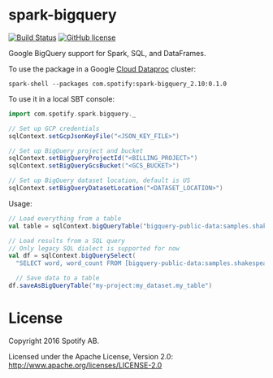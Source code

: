 spark-bigquery
==============

[![Build Status](https://travis-ci.org/spotify/spark-bigquery.svg?branch=master)](https://travis-ci.org/spotify/spark-bigquery)
[![GitHub license](https://img.shields.io/github/license/spotify/scio.svg)]()

Google BigQuery support for Spark, SQL, and DataFrames.

To use the package in a Google [Cloud Dataproc](https://cloud.google.com/dataproc/) cluster:

`spark-shell --packages com.spotify:spark-bigquery_2.10:0.1.0`

To use it in a local SBT console:

```scala
import com.spotify.spark.bigquery._

// Set up GCP credentials
sqlContext.setGcpJsonKeyFile("<JSON_KEY_FILE>")

// Set up BigQuery project and bucket
sqlContext.setBigQueryProjectId("<BILLING_PROJECT>")
sqlContext.setBigQueryGcsBucket("<GCS_BUCKET>")

// Set up BigQuery dataset location, default is US
sqlContext.setBigQueryDatasetLocation("<DATASET_LOCATION>")
```

Usage:

```scala
// Load everything from a table
val table = sqlContext.bigQueryTable("bigquery-public-data:samples.shakespeare")

// Load results from a SQL query
// Only legacy SQL dialect is supported for now
val df = sqlContext.bigQuerySelect(
  "SELECT word, word_count FROM [bigquery-public-data:samples.shakespeare]")

  // Save data to a table
df.saveAsBigQueryTable("my-project:my_dataset.my_table")
```

# License

Copyright 2016 Spotify AB.

Licensed under the Apache License, Version 2.0: http://www.apache.org/licenses/LICENSE-2.0
